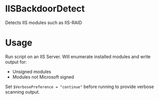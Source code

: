 # IISBackdoorDetect
Detects IIS modules such as IIS-RAID

# Usage
Run script on an IIS Server. Will enumerate installed modules and write output for:
- Unsigned modules
- Modules not Microsoft signed

Set `$VerbosePreference = "continue"` before running to provide verbose scanning output.
